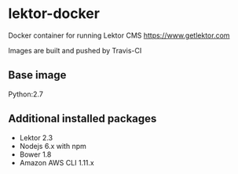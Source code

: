 # lektor-docker
Docker container for running Lektor CMS https://www.getlektor.com

Images are built and pushed by Travis-CI

## Base image
Python:2.7

## Additional installed packages
* Lektor 2.3
* Nodejs 6.x with npm
* Bower 1.8
* Amazon AWS CLI 1.11.x
